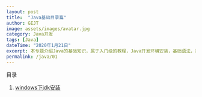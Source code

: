 ```yaml
---
layout: post
title:  "Java基础目录篇"
author: GEJT
image: assets/images/avatar.jpg
category: Java开发
tags: [Java]
dateTime: "2020年1月21日"
excerpt: 本专题介绍Java的基础知识，属于入门级的教程，Java开发环境安装，基础语法，数据类型的使用等
permalink: /java/01
---
```


目录
1. [windows下jdk安装](/java/02)


